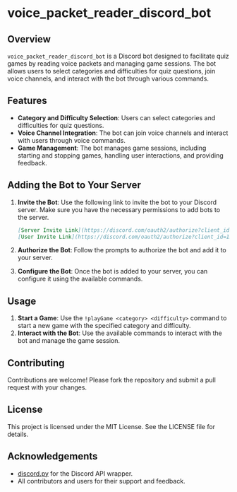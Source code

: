 # voice_packet_reader_discord_bot

## Overview
`voice_packet_reader_discord_bot` is a Discord bot designed to facilitate quiz games by reading voice packets and managing game sessions. The bot allows users to select categories and difficulties for quiz questions, join voice channels, and interact with the bot through various commands.

## Features
- **Category and Difficulty Selection**: Users can select categories and difficulties for quiz questions.
- **Voice Channel Integration**: The bot can join voice channels and interact with users through voice commands.
- **Game Management**: The bot manages game sessions, including starting and stopping games, handling user interactions, and providing feedback.

## Adding the Bot to Your Server
1. **Invite the Bot**: Use the following link to invite the bot to your Discord server. Make sure you have the necessary permissions to add bots to the server.
    ```markdown
    [Server Invite Link](https://discord.com/oauth2/authorize?client_id=1278488120022532209&permissions=274918919232&integration_type=0&scope=bot)
    [User Invite Link](https://discord.com/oauth2/authorize?client_id=1278488120022532209&permissions=274918919232&integration_type=1&scope=bot)
    ```

2. **Authorize the Bot**: Follow the prompts to authorize the bot and add it to your server.

3. **Configure the Bot**: Once the bot is added to your server, you can configure it using the available commands.

## Usage
1. **Start a Game**: Use the `!playGame <category> <difficulty>` command to start a new game with the specified category and difficulty.
2. **Interact with the Bot**: Use the available commands to interact with the bot and manage the game session.

## Contributing
Contributions are welcome! Please fork the repository and submit a pull request with your changes.

## License
This project is licensed under the MIT License. See the LICENSE file for details.

## Acknowledgements
- [discord.py](https://github.com/Rapptz/discord.py) for the Discord API wrapper.
- All contributors and users for their support and feedback.
